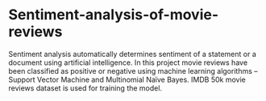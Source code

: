 # Sentiment-analysis-of-movie-reviews

Sentiment analysis automatically determines sentiment of a statement or a document using artificial intelligence. In this project movie reviews have been classified as positive or negative using machine learning algorithms – Support Vector Machine and Multinomial Naïve Bayes. IMDB 50k movie reviews dataset is used for training the model.
